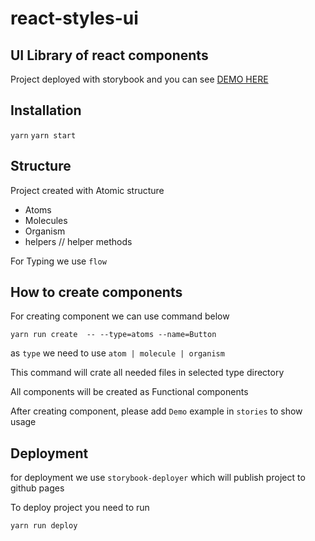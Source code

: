 # react-styles-ui

## UI Library of react components

Project deployed with storybook and you can see
[DEMO HERE](https://hovakimyan.github.io/react-ui/)

## Installation

`yarn`
`yarn start`

## Structure

Project created with Atomic structure
- Atoms
- Molecules
- Organism
- helpers // helper methods

For Typing we use `flow`

## How to create components

For creating component we can use command below

`yarn run create  -- --type=atoms --name=Button`

as `type` we need to use `atom | molecule | organism`

This command will crate all needed files in selected type directory

All components will be created as Functional components

After creating component, please add `Demo` example in `stories` to show usage

## Deployment

for deployment we use `storybook-deployer` which will publish project to github pages

To deploy project you need to run

`yarn run deploy`
